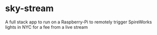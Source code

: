 # sky-stream
A full stack app to run on a Raspberry-Pi to remotely trigger SpireWorks lights in NYC for a fee from a live stream
